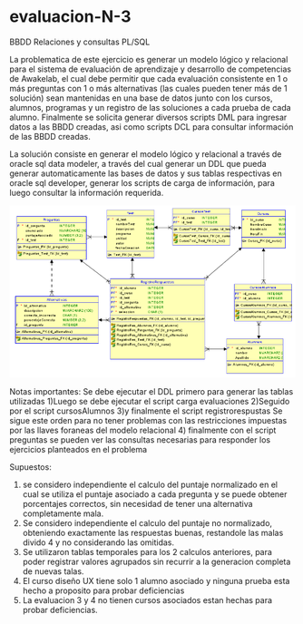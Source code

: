# evaluacion-N-3
BBDD Relaciones y consultas PL/SQL

La problematica de este ejercicio es generar un modelo lógico y relacional para el sistema de evaluación de aprendizaje y desarrollo de competencias de Awakelab, el cual debe permitir que cada evaluación consistente en 1 o más preguntas con 1 o más alternativas (las cuales pueden tener más de 1 solución) sean mantenidas en una base de datos junto con los cursos, alumnos, programas y un registro de las soluciones a cada prueba de cada alumno.
Finalmente se solicita generar diversos scripts DML para ingresar datos a las BBDD creadas, asi como scripts DCL para consultar información de las BBDD creadas.

La solución consiste en generar el modelo lógico y relacional a través de oracle sql data modeler, a través del cual generar un DDL que pueda generar automaticamente las bases de datos y sus tablas respectivas en oracle sql developer, generar los scripts de carga de información, para luego consultar la información requerida.


![modelo relacional](https://github.com/mlilloblanco/evaluacion-N-3/blob/master/Relational_1.png)

Notas importantes:
Se debe ejecutar el DDL primero para generar las tablas utilizadas
1)Luego se debe ejecutar el script carga evaluaciones
2)Seguido por el script cursosAlumnos 
3)y finalmente el script registrorespustas
Se sigue este orden para no tener problemas con las restricciones impuestas por las llaves foraneas del modelo relacional
4) finalmente con el script preguntas se pueden ver las consultas necesarias para responder los ejercicios planteados en el problema

Supuestos:
1) se considero independiente el calculo del puntaje normalizado en el cual se utiliza el puntaje asociado a cada pregunta y se puede obtener porcentajes correctos, sin necesidad de tener una alternativa completamente mala.
2) Se considero independiente el calculo del puntaje no normalizado, obteniendo exactamente las respuestas buenas, restandole las malas divido 4 y no considerando las omitidas.
3) Se utilizaron tablas temporales para los 2 calculos anteriores, para poder registrar valores agrupados sin recurrir a la generacion completa de nuevas talas.
4) El curso diseño UX tiene solo 1 alumno asociado y ninguna prueba esta hecho a proposito para probar deficiencias
5) La evaluacion 3 y 4 no tienen cursos asociados estan hechas para probar deficiencias.
